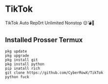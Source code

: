 # TikTok
TikTok Auto Rep0rt Unlimited Nonstop 😌💣🐸

## Installed Prosser Termux
    pkg update
    pkg upgrade
    pkg install git
    pkg install python
    pip inatall rich
    git clone https://github.com/CyberRowX/TikTok
    python fuck
